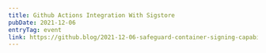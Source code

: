 ```yaml
---
title: Github Actions Integration With Sigstore
pubDate: 2021-12-06
entryTag: event
link: https://github.blog/2021-12-06-safeguard-container-signing-capability-actions/
---
```

